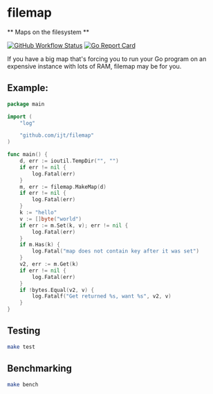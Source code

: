 # filemap
** Maps on the filesystem **

[![GitHub Workflow Status](https://img.shields.io/github/workflow/status/ijt/filemap/CI?style=flat-square)](https://github.com/ijt/filemap/actions?query=workflow%3ACI)
[![Go Report Card](https://goreportcard.com/badge/github.com/ijt/filemap?style=flat-square)](https://goreportcard.com/report/github.com/ijt/filemap)

If you have a big map that's forcing you to run your Go program on an expensive instance with lots of RAM, filemap may be for you.

## Example:

```go
package main

import (
	"log"

	"github.com/ijt/filemap"
)

func main() {
	d, err := ioutil.TempDir("", "")
	if err != nil {
		log.Fatal(err)
	}
	m, err := filemap.MakeMap(d)
	if err != nil {
		log.Fatal(err)
	}
	k := "hello"
	v := []byte("world")
	if err := m.Set(k, v); err != nil {
		log.Fatal(err)
	}
	if m.Has(k) {
		log.Fatal("map does not contain key after it was set")
	}
	v2, err := m.Get(k)
	if err != nil {
		log.Fatal(err)
	}
	if !bytes.Equal(v2, v) {
		log.Fatalf("Get returned %s, want %s", v2, v)
	}
}
```

## Testing
```sh
make test
```

## Benchmarking
```sh
make bench
```

